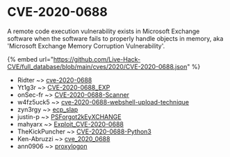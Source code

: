 # CVE-2020-0688

A remote code execution vulnerability exists in Microsoft Exchange software when the software fails to properly handle objects in memory, aka 'Microsoft Exchange Memory Corruption Vulnerability'.

{% embed url="https://github.com/Live-Hack-CVE/full_database/blob/main/cves/2020/CVE-2020-0688.json" %}


* Ridter ~> [cve-2020-0688](https://zeste.alice-snow.ru/2020/database/cve-2020-0688/cve-2020-0688-ridter)
* Yt1g3r ~> [CVE-2020-0688_EXP](https://zeste.alice-snow.ru/2020/database/cve-2020-0688/cve-2020-0688_exp-yt1g3r)
* onSec-fr ~> [CVE-2020-0688-Scanner](https://zeste.alice-snow.ru/2020/database/cve-2020-0688/cve-2020-0688-scanner-onsec-fr)
* w4fz5uck5 ~> [cve-2020-0688-webshell-upload-technique](https://zeste.alice-snow.ru/2020/database/cve-2020-0688/cve-2020-0688-webshell-upload-technique-w4fz5uck5)
* zyn3rgy ~> [ecp_slap](https://zeste.alice-snow.ru/2020/database/cve-2020-0688/ecp_slap-zyn3rgy)
* justin-p ~> [PSForgot2kEyXCHANGE](https://zeste.alice-snow.ru/2020/database/cve-2020-0688/psforgot2keyxchange-justin-p)
* mahyarx ~> [Exploit_CVE-2020-0688](https://zeste.alice-snow.ru/2020/database/cve-2020-0688/exploit_cve-2020-0688-mahyarx)
* TheKickPuncher ~> [CVE-2020-0688-Python3](https://zeste.alice-snow.ru/2020/database/cve-2020-0688/cve-2020-0688-python3-thekickpuncher)
* Ken-Abruzzi ~> [cve_2020_0688](https://zeste.alice-snow.ru/2020/database/cve-2020-0688/cve_2020_0688-ken-abruzzi)
* ann0906 ~> [proxylogon](https://zeste.alice-snow.ru/2020/database/cve-2020-0688/proxylogon-ann0906)